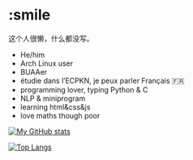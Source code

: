 # :smile

这个人很懒，什么都没写。

+ He/him
+ Arch Linux user
+ BUAAer
+ étudie dans l’ECPKN, je peux parler Français :fr:
+ programming lover, typing Python & C 
+ NLP & miniprogram
+ learning html&css&js
+ love maths though poor


[![My GitHub stats](https://github-readme-stats.vercel.app/api?username=zzzsyyy&show_icons=true&locale=fr)](https://github.com/zzzsyyy)

[![Top Langs](https://github-readme-stats.vercel.app/api/top-langs/?username=zzzsyyy&layout=compact&locale=fr&hide=HTML)](https://github.com/zzzsyyy?tab=repositories)
